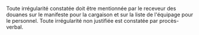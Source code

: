 Toute irrégularité constatée doit être mentionnée par
le receveur des douanes sur le manifeste pour la cargaison et sur la
liste de l'équipage pour le personnel.
Toute irrégularité non justifiée est constatée par procès-verbal.